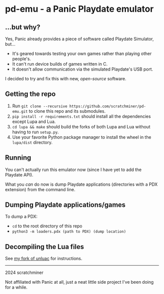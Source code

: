 # pd-emu - a Panic Playdate emulator

## ...but why?
Yes, Panic already provides a piece of software called Playdate Simulator, but...
- It's geared towards testing your own games rather than playing other people's.
- It can't run device builds of games written in C.
- It doesn't allow communication via the simulated Playdate's USB port.

I decided to try and fix this with new, *open-source* software.

## Getting the repo
1. Run `git clone --recursive https://github.com/scratchminer/pd-emu.git` to clone this repo and its submodules.
2. `pip install -r requirements.txt` should install all the dependencies except Lupa and Lua.
3. `cd lupa && make` should build the forks of both Lupa and Lua without having to run `setup.py`.
4. Use your favorite Python package manager to install the wheel in the `lupa/dist` directory.

## Running
You can't actually run this emulator now (since I have yet to add the Playdate API).

What you *can* do now is dump Playdate applications (directories with a PDX extension) from the command line.

## Dumping Playdate applications/games
To dump a PDX:
- `cd` to the root directory of this repo
- `python3 -m loaders.pdx (path to PDX) (dump location)`

## Decompiling the Lua files
See [my fork of unluac](https://github.com/scratchminer/unluac) for instructions.

---
2024 scratchminer

Not affiliated with Panic at all, just a neat little side project I've been doing for a while.
